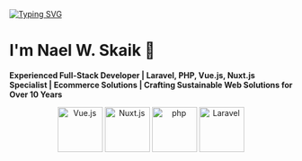 <a href="https://git.io/typing-svg">
    <img src="https://readme-typing-svg.herokuapp.com?font=Comfortaa&pause=1000&center=true&random=true&width=1000&lines=Welcome+to+my+GitHub+Profile" alt="Typing SVG" /></a>

# I'm Nael W. Skaik 👋

**Experienced Full-Stack Developer | Laravel, PHP, Vue.js, Nuxt.js Specialist | Ecommerce Solutions | Crafting Sustainable Web Solutions for Over 10 Years**

<div align="center">
	<img width="80" src="https://user-images.githubusercontent.com/25181517/117448124-a2da9800-af3e-11eb-85d2-bd1b69b65603.png" alt="Vue.js" title="Vue.js"/>
	<img width="80" src="https://github.com/marwin1991/profile-technology-icons/assets/136815194/ebd92b15-970a-45b8-8c4c-0ecf69b17cdc" alt="Nuxt.js" title="Nuxt.js"/>
	<img width="80" src="https://user-images.githubusercontent.com/25181517/183570228-6a040b9f-3ddf-47a2-a201-743121dac664.png" alt="php" title="php"/>
	<img width="80" src="https://github.com/marwin1991/profile-technology-icons/assets/25181517/afcf1c98-544e-41fb-bf44-edba5e62809a" alt="Laravel" title="Laravel"/>
</div>

<!-- ## I'm Nael W. Skaik 👋 -->

<!--
**nskaik/nskaik** is a ✨ _special_ ✨ repository because its `README.md` (this file) appears on your GitHub profile.

Here are some ideas to get you started:

- 🔭 I’m currently working on ...
- 🌱 I’m currently learning ...
- 👯 I’m looking to collaborate on ...
- 🤔 I’m looking for help with ...
- 💬 Ask me about ...
- 📫 How to reach me: ...
- 😄 Pronouns: ...
- ⚡ Fun fact: ...
-->
